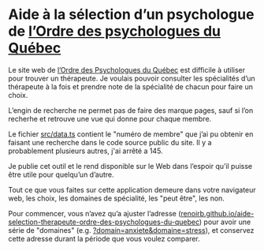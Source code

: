 # Aide à la sélection d’un psychologue de [l’Ordre des psychologues du Québec][www]

Le site web de [l’Ordre des Psychologues du Québec][www] est difficile à
utiliser pour trouver un thérapeute. Je voulais pouvoir consulter les
spécialités d’un thérapeute à la fois et prendre note de la spécialité de chacun
pour faire un choix.

L’engin de recherche ne permet pas de faire des marque pages, sauf si l’on
recherhe et retrouve une vue qui donne pour chaque membre.

Le fichier [src/data.ts](./src/data.ts) contient le "numéro de membre" que j’ai
pu obtenir en faisant une recherche dans le code source public du site. Il y a
probablement plusieurs autres, j'ai arrêté a 145.

Je publie cet outil et le rend disponible sur le Web dans l’espoir qu’il puisse
être utile pour quelqu’un d’autre.

Tout ce que vous faites sur cette application demeure dans votre navigateur web,
les choix, les domaines de spécialité, les "peut être", les non.

Pour commencer, vous n’avez qu’a ajuster l’adresse
([renoirb.github.io/aide-selection-therapeute-ordre-des-psychologues-du-quebec](https://renoirb.github.io/aide-selection-therapeute-ordre-des-psychologues-du-quebec))
pour avoir une série de "domaines" (e.g.
[?domain=anxiete&domaine=stress](https://renoirb.github.io/aide-selection-therapeute-ordre-des-psychologues-du-quebec?domain=anxiete&domaine=stress)),
et conservez cette adresse durant la période que vous voulez comparer.

[www]: https://www.ordrepsy.qc.ca/
